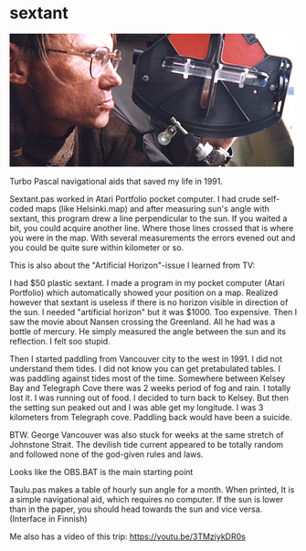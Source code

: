 # sextant

<img src= kuva151.png >

Turbo Pascal navigational aids that saved my life in 1991.

Sextant.pas worked in Atari Portfolio pocket computer. I had crude self-coded maps (like Helsinki.map) and after measuring sun's angle with sextant, this program drew a line perpendicular to the sun. If you waited a bit, you could acquire another line. Where those lines crossed that is where you were in the map. With several measurements the errors evened out and you could be quite sure within kilometer or so.

This is also about the "Artificial Horizon"-issue I learned from TV:

I had $50 plastic sextant. I made a program in my pocket computer (Atari Portfolio) which automatically showed your position on a map. Realized however that sextant is useless if there is no horizon visible in direction of the sun. I needed "artificial horizon" but it was $1000. Too expensive. Then I saw the movie about Nansen crossing the Greenland. All he had was a bottle of mercury. He simply measured the angle between the sun and its reflection. I felt soo stupid.

Then I started paddling from Vancouver city to the west in 1991. I did not understand them tides. I did not know you can get pretabulated tables. I was paddling against tides most of the time. Somewhere between Kelsey Bay and Telegraph Cove there was 2 weeks period of fog and rain. I totally lost it. I was running out of food. I decided to turn back to Kelsey. But then the setting sun peaked out and I was able get my longitude. I was 3 kilometers from Telegraph cove. Paddling back would have been a suicide.
 
BTW. George Vancouver was also stuck for weeks at the same stretch of Johnstone Strait. The devilish tide current appeared to be totally random and followed none of the god-given rules and laws.

Looks like the OBS.BAT is the main starting point

Taulu.pas makes a table of hourly sun angle for a month. When printed, It is a simple navigational aid, which requires no computer. If the sun is lower than in the paper, you should head towards the sun and vice versa. (Interface in Finnish)

Me also has a video of this trip: https://youtu.be/3TMziykDR0s
